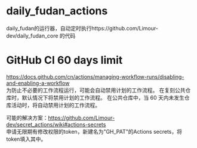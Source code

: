 # daily_fudan_actions
daily_fudan的运行器，自动定时执行https://github.com/Limour-dev/daily_fudan_core 的代码

# GitHub CI 60 days limit
https://docs.github.com/cn/actions/managing-workflow-runs/disabling-and-enabling-a-workflow  
为防止不必要的工作流程运行，可能会自动禁用计划的工作流程。 在复刻公共仓库时，默认情况下将禁用计划的工作流程。 在公共仓库中，当 60 天内未发生仓库活动时，将自动禁用计划的工作流程。  

可能的解决方案：https://github.com/Limour-dev/secret_actions/wiki#actions-secrets  
申请无限期有修改权限的token，新建名为"GH_PAT"的Actions secrets，将token填入其中。
